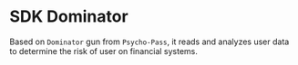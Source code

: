 # SDK Dominator
Based on `Dominator` gun from `Psycho-Pass`, it reads and analyzes user data to determine the risk of user on financial systems.